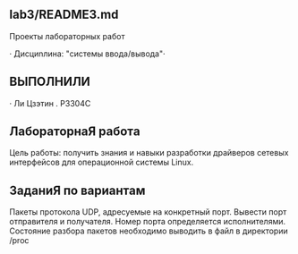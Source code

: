 ## lab3/README3.md
Проекты лабораторных работ

· Диcциnлинa: "сиcтемы ввoдa/вывoдa"·

## BЫПОЛHИЛИ

· Ли Цзэтин . P3304C

## ЛабораторнаЯ работa 

Цель работы: получить знания и навыки разработки драйверов сетевых интерфейсов для операционной системы Linux.

## ЗаданиЯ по вариантам

Пакеты протокола UDP, адресуемые на конкретный порт. Вывести порт отправителя и получателя. Номер порта определяется 
исполнителями.
Состояние разбора пакетов необходимо выводить в файл в директории /proc


